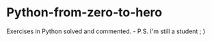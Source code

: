 # Python-from-zero-to-hero
Exercises in Python solved and commented. - P.S. I'm still a student ; )

